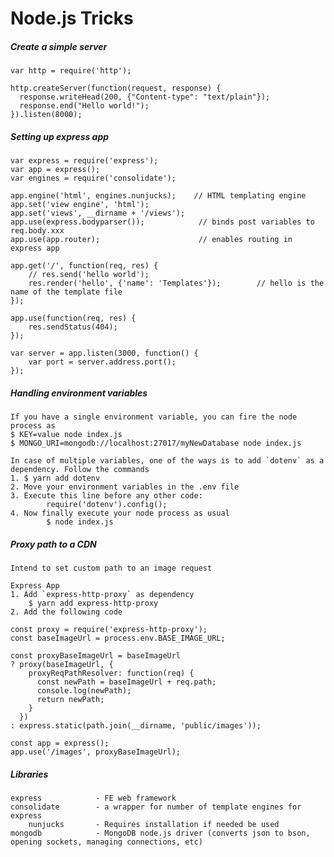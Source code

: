 # Node.js Tricks

##### Create a simple server

```
var http = require('http');

http.createServer(function(request, response) {
  response.writeHead(200, {"Content-type": "text/plain"});
  response.end("Hello world!");
}).listen(8000);
```

##### Setting up express app

```
var express = require('express');
var app = express();
var engines = require('consolidate');

app.engine('html', engines.nunjucks);    // HTML templating engine
app.set('view engine', 'html');
app.set('views', __dirname + '/views');
app.use(express.bodyparser());            // binds post variables to req.body.xxx
app.use(app.router);                      // enables routing in express app

app.get('/', function(req, res) {
    // res.send('hello world');
    res.render('hello', {'name': 'Templates'});        // hello is the name of the template file
});

app.use(function(req, res) {
    res.sendStatus(404);
});

var server = app.listen(3000, function() {
    var port = server.address.port();
});
```

##### Handling environment variables

    If you have a single environment variable, you can fire the node process as
    $ KEY=value node index.js
    $ MONGO_URI=mongodb://localhost:27017/myNewDatabase node index.js

    In case of multiple variables, one of the ways is to add `dotenv` as a dependency. Follow the commands
    1. $ yarn add dotenv
    2. Move your environment variables in the .env file
    3. Execute this line before any other code:
            require('dotenv').config();
    4. Now finally execute your node process as usual
            $ node index.js

##### Proxy path to a CDN

    Intend to set custom path to an image request

    Express App
    1. Add `express-http-proxy` as dependency
        $ yarn add express-http-proxy
    2. Add the following code

    const proxy = require('express-http-proxy');
    const baseImageUrl = process.env.BASE_IMAGE_URL;

    const proxyBaseImageUrl = baseImageUrl
    ? proxy(baseImageUrl, {
        proxyReqPathResolver: function(req) {
          const newPath = baseImageUrl + req.path;
          console.log(newPath);
          return newPath;
        }
      })
    : express.static(path.join(__dirname, 'public/images'));

    const app = express();
    app.use('/images', proxyBaseImageUrl);

##### Libraries

```
express            - FE web framework
consolidate        - a wrapper for number of template engines for express
    nunjucks       - Requires installation if needed be used
mongodb            - MongoDB node.js driver (converts json to bson, opening sockets, managing connections, etc)
```



